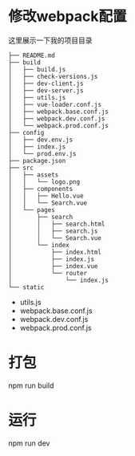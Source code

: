 # 修改webpack配置

这里展示一下我的项目目录

```
├── README.md
├── build
│   ├── build.js
│   ├── check-versions.js
│   ├── dev-client.js
│   ├── dev-server.js
│   ├── utils.js
│   ├── vue-loader.conf.js
│   ├── webpack.base.conf.js
│   ├── webpack.dev.conf.js
│   └── webpack.prod.conf.js
├── config
│   ├── dev.env.js
│   ├── index.js
│   └── prod.env.js
├── package.json
├── src
│   ├── assets
│   │   └── logo.png
│   ├── components
│   │   ├── Hello.vue
│   │   └── Search.vue
│   └── pages
│       ├── search
│       │   ├── search.html
│       │   ├── search.js
│       │   └── Search.vue
│       └── index
│           ├── index.html
│           ├── index.js
│           ├── index.vue
│           └── router
│               └── index.js
└── static
```

- utils.js
- webpack.base.conf.js
- webpack.dev.conf.js
- webpack.prod.conf.js


# 打包

npm run build


# 运行
npm run dev